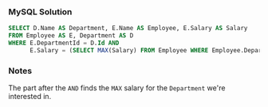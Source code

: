 ### MySQL Solution

```sql
SELECT D.Name AS Department, E.Name AS Employee, E.Salary AS Salary
FROM Employee AS E, Department AS D
WHERE E.DepartmentId = D.Id AND
      E.Salary = (SELECT MAX(Salary) FROM Employee WHERE Employee.DepartmentId = D.Id)
```

### Notes

The part after the `AND` finds the `MAX` salary for the `Department` we're interested in.
